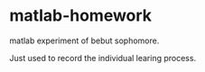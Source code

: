 # matlab-homework
matlab experiment of bebut sophomore.  
  
Just used to record the individual learing process.
